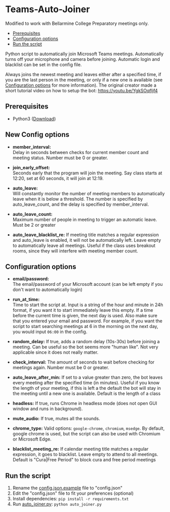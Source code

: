# Teams-Auto-Joiner

Modified to work with Bellarmine College Preparatory meetings only.

- [Prerequisites](#prerequisites)
- [Configuration options](#configuration-options)
- [Run the script](#run-the-script)

Python script to automatically join Microsoft Teams meetings.
Automatically turns off your microphone and camera before joining. Automatic login and blacklist can be set in the config file.

Always joins the newest meeting and leaves either after a specified time, if you are the last person in the meeting, or only if a new one is available (see [Configuration options](#configuration-options) for more information).
The original creator made a short tutorial video on how to setup the bot: https://youtu.be/YgkSOqfIjf4


## Prerequisites  
  
 - Python3 ([Download](https://www.python.org/downloads/))  
   
## New Config options  

- **member_interval:**  
Delay in seconds between checks for current member count and meeting status. Number must be 0 or greater. 

- **join_early_offset:**  
Seconds early that the program will join the meeting. Say class starts at 12:20, set at 60 seconds, it will join at 12:19.

- **auto_leave:**  
Will constantly monitor the number of meeting members to automatically leave when it is below a threshold.
The number is specified by auto_leave_count, and the delay is specified by member_interval.  

- **auto_leave_count:**  
Maximum number of people in meeting to trigger an automatic leave. Must be 2 or greater  

- **auto_leave_blacklist_re:**
If meeting title matches a regular expression and auto_leave is enabled, it will not be automatically left.
Leave empty to automatically leave all meetings.
Useful if the class uses breakout rooms, since they will interfere with meeting member count.

## Configuration options  
  
- **email/password:**  
The email/password of your Microsoft account (can be left empty if you don't want to automatically login)  

- **run_at_time:**  
Time to start the script at. Input is a string of the hour and minute in 24h format, if you want it to start immediately leave this empty. 
If a time before the current time is given, the next day is used. Also make sure that you entered your email and password.
For example, if you want the script to start searching meetings at 6 in the morning on the next day, you would input `06:00` in the config.

- **random_delay:**
If true, adds a random delay (10s-30s) before joining a meeting. Can be useful so the bot seems more "human like".
Not very applicable since it does not really matter.

- **check_interval:**
The amount of seconds to wait before checking for meetings again. Number must be 0 or greater.  

- **auto_leave_after_min:**
If set to a value greater than zero, the bot leaves every meeting after the specified time (in minutes). Useful if you know the length of your meeting, if this is left a the default the bot will stay in the meeting until a new one is available. Default is the length of a class

- **headless:**
If true, runs Chrome in headless mode (does not open GUI window and runs in background).

- **mute_audio:**
If true, mutes all the sounds.

- **chrome_type:**
Valid options: `google-chrome`, `chromium`, `msedge`. By default, google chrome is used, but the script can also be used with Chromium or Microsoft Edge.

- **blacklist_meeting_re:**
If calendar meeting title matches a regular expression, it goes to blacklist.
Leave empty to attend to all meetings.
Default is "Cura|Free Period" to block cura and free period meetings


## Run the script

 1. Rename the [config.json.example](config.json.example) file to "config.json"
 2. Edit the "config.json" file to fit your preferences (optional)
 3. Install dependencies:   ```pip install -r requirements.txt```
 4. Run [auto_joiner.py](auto_joiner.py): `python auto_joiner.py`
